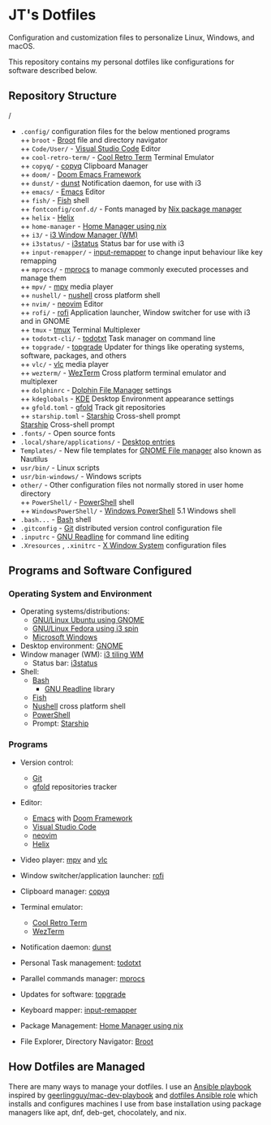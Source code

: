# JT's Dotfiles

Configuration and customization files to personalize Linux, Windows, and macOS.

This repository contains my personal dotfiles like configurations for software described below.

## Repository Structure

/<br/>
+ `.config/` configuration files for the below mentioned programs<br/>
++ `broot` - [Broot](https://dystroy.org/broot/) file and directory navigator<br/>
++ `Code/User/` - [Visual Studio Code](https://code.visualstudio.com/) Editor<br/>
++ `cool-retro-term/` - [Cool Retro Term](https://github.com/Swordfish90/cool-retro-term) Terminal Emulator<br/>
++ `copyq/` - [copyq](https://hluk.github.io/CopyQ/) Clipboard Manager<br/>
++ `doom/` - [Doom Emacs Framework](https://github.com/doomemacs/doomemacs)<br/>
++ `dunst/` - [dunst](https://dunst-project.org/) Notification daemon, for use with i3<br/>
++ `emacs/` - [Emacs](https://www.gnu.org/software/emacs/) Editor<br/>
++ `fish/` - [Fish](https://fishshell.com/) shell<br/>
++ `fontconfig/conf.d/` - Fonts managed by [Nix package manager](https://nixos.org/)<br/>
++ `helix` - [Helix](https://helix-editor.com/)<br/>
++ `home-manager` - [Home Manager using nix](https://github.com/nix-community/home-manager)<br/>
++ `i3/` - [i3 Window Manager (WM)](https://i3wm.org/)<br/>
++ `i3status/` - [i3status](https://i3wm.org/docs/i3status.html) Status bar for use with i3<br/>
++ `input-remapper/` - [input-remapper](https://github.com/sezanzeb/input-remapper) to change input behaviour like key remapping<br/>
++ `mprocs/` - [mprocs](https://github.com/pvolok/mprocs) to manage commonly executed processes and manage them<br/>
++ `mpv/` - [mpv](https://mpv.io/) media player<br/>
++ `nushell/` - [nushell](https://www.nushell.sh/) cross platform shell<br/>
++ `nvim/` - [neovim](https://neovim.io/) Editor<br/>
++ `rofi/` - [rofi](https://github.com/davatorium/rofi) Application launcher, Window switcher for use with i3 and in GNOME<br/>
++ `tmux` - [tmux](https://github.com/tmux/tmux/wiki) Terminal Multiplexer<br/>
++ `todotxt-cli/` - [todotxt](https://github.com/todotxt/todo.txt-cli) Task manager on command line<br/>
++ `topgrade/` - [topgrade](https://github.com/topgrade-rs/topgrade) Updater for things like operating systems, software, packages, and others<br/>
++ `vlc/` - [vlc](https://www.videolan.org/vlc/) media player<br/>
++ `wezterm/` - [WezTerm](https://wezfurlong.org/wezterm/index.html) Cross platform terminal emulator and multiplexer<br/>
++ `dolphinrc` - [Dolphin File Manager](https://apps.kde.org/dolphin/) settings <br/>
++ `kdeglobals` - [KDE](https://kde.org/) Desktop Environment appearance settings<br/>
++ `gfold.toml` - [gfold](https://github.com/nickgerace/gfold) Track git repositories<br/>
++ `starship.toml` - [Starship](https://starship.rs/) Cross-shell prompt<br/>[Starship](https://starship.rs/) Cross-shell prompt<br/>
+ `.fonts/` - Open source fonts<br/>
+ `.local/share/applications/` - [Desktop entries](https://wiki.archlinux.org/title/desktop_entries)<br/>
+ `Templates/` - New file templates for [GNOME File manager](https://wiki.gnome.org/action/show/Apps/Files?action=show&redirect=Apps%2FNautilus) also known as Nautilus<br/>
+ `usr/bin/` - Linux scripts<br/>
+ `usr/bin-windows/` - Windows scripts<br/>
+ `other/` - Other configuration files not normally stored in user home directory<br/>
++ `PowerShell/` - [PowerShell](https://learn.microsoft.com/en-us/powershell/scripting/overview?view=powershell) shell<br/>
++ `WindowsPowerShell/` - [Windows PowerShell](https://learn.microsoft.com/en-us/powershell/scripting/windows-powershell/starting-windows-powershell) 5.1 Windows shell<br/>
+ `.bash...` - [Bash](https://www.gnu.org/software/bash/) shell<br/>
+ `.gitconfig` - [Git](https://git-scm.com/) distributed version control configuration file<br/>
+ `.inputrc` - [GNU Readline](https://tiswww.cwru.edu/php/chet/readline/rltop.html) for command line editing<br/>
+ `.Xresources` , `.xinitrc` - [X Window System](https://www.x.org/wiki/) configuration files<br/>

## Programs and Software Configured

### Operating System and Environment

- Operating systems/distributions:
  - [GNU/Linux Ubuntu using GNOME](https://ubuntu.com/desktop)
  - [GNU/Linux Fedora using i3 spin](https://spins.fedoraproject.org/en/i3/)
  - [Microsoft Windows](https://www.microsoft.com/en-ca/windows)
- Desktop environment: [GNOME](https://www.gnome.org/)
- Window manager (WM): [i3 tiling WM](https://i3wm.org/)
  - Status bar: [i3status](https://i3wm.org/docs/i3status.html)
- Shell:
  - [Bash](https://www.gnu.org/software/bash/)
    - [GNU Readline](https://tiswww.cwru.edu/php/chet/readline/rltop.html) library
  - [Fish](https://fishshell.com/)
  - [Nushell](https://www.nushell.sh/) cross platform shell
  - [PowerShell](https://learn.microsoft.com/en-us/powershell/scripting/overview?view=powershell)
  - Prompt: [Starship](https://starship.rs/)

### Programs

- Version control: 
  - [Git](https://git-scm.com/)
  - [gfold](https://github.com/nickgerace/gfold) repositories tracker
- Editor:
  - [Emacs](https://www.gnu.org/software/emacs/) with [Doom Framework](https://github.com/doomemacs/doomemacs)
  - [Visual Studio Code](https://code.visualstudio.com/)
  - [neovim](https://neovim.io/)
  - [Helix](https://helix-editor.com/)
- Video player: [mpv](https://mpv.io/) and [vlc](https://www.videolan.org/vlc/)

- Window switcher/application launcher: [rofi](https://github.com/davatorium/rofi)
- Clipboard manager: [copyq](https://hluk.github.io/CopyQ/)
- Terminal emulator:
  - [Cool Retro Term](https://github.com/Swordfish90/cool-retro-term)
  - [WezTerm](https://wezfurlong.org/wezterm/index.html)
- Notification daemon: [dunst](https://dunst-project.org/)
- Personal Task management: [todotxt](https://github.com/todotxt/todo.txt-cli)
- Parallel commands manager: [mprocs](https://github.com/pvolok/mprocs)
- Updates for software: [topgrade](https://github.com/topgrade-rs/topgrade)
- Keyboard mapper: [input-remapper](https://github.com/sezanzeb/input-remapper)
- Package Management: [Home Manager using nix](https://github.com/nix-community/home-manager)
- File Explorer, Directory Navigator: [Broot](https://dystroy.org/broot/)

## How Dotfiles are Managed

There are many ways to manage your dotfiles. I use an [Ansible playbook](https://github.com/justunsix/dotfiles-playbook) inspired by [geerlingguy/mac-dev-playbook](https://github.com/geerlingguy/mac-dev-playbook) and [dotfiles Ansible role](https://github.com/geerlingguy/ansible-role-dotfiles) which installs and configures machines I use from base installation using package managers like apt, dnf, deb-get, chocolately, and nix.

